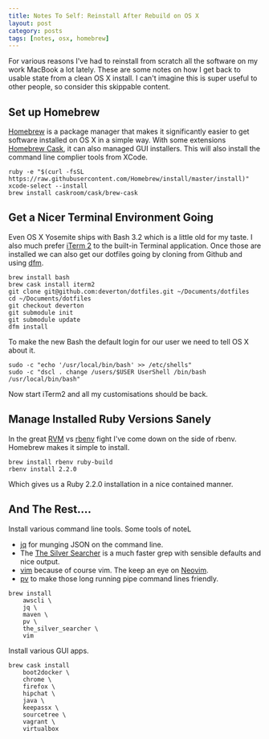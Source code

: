 ```yaml
---
title: Notes To Self: Reinstall After Rebuild on OS X
layout: post
category: posts
tags: [notes, osx, homebrew]
---
```


For various reasons I've had to reinstall from scratch all the software
on my work MacBook a lot lately. These are some notes on how I get back
to usable state from a clean OS X install. I can't imagine this is super
useful to other people, so consider this skippable content.

Set up Homebrew
---------------

[Homebrew](http://brew.sh/) is a package manager that makes it
significantly easier to get software installed on OS X in a simple way.
With some extensions [Homebrew Cask](http://caskroom.io/), it can also
managed GUI installers. This will also install the command line complier
tools from XCode.

```shell
ruby -e "$(curl -fsSL https://raw.githubusercontent.com/Homebrew/install/master/install)"
xcode-select --install
brew install caskroom/cask/brew-cask
```

Get a Nicer Terminal Environment Going
-------------------------------------

Even OS X Yosemite ships with Bash 3.2 which is a little old for my
taste. I also much prefer [iTerm 2](http://iterm2.com/) to the built-in
Terminal application. Once those are installed we can also get our
dotfiles going by cloning from Github and using
[dfm](http://endot.org/projects/dfm/).

```shell
brew install bash
brew cask install iterm2
git clone git@github.com:deverton/dotfiles.git ~/Documents/dotfiles
cd ~/Documents/dotfiles
git checkout deverton
git submodule init
git submodule update
dfm install
```

To make the new Bash the default login for our user we need to tell OS X
about it.

```shell
sudo -c "echo '/usr/local/bin/bash' >> /etc/shells"
sudo -c "dscl . change /users/$USER UserShell /bin/bash /usr/local/bin/bash"
```

Now start iTerm2 and all my customisations should be back.

Manage Installed Ruby Versions Sanely
-------------------------------------

In the great [RVM](https://rvm.io/) vs [rbenv](https://github.com/sstephenson/rbenv)
fight I've come down on the side of rbenv. Homebrew makes it simple to
install.

```shell
brew install rbenv ruby-build
rbenv install 2.2.0
```

Which gives us a Ruby 2.2.0 installation in a nice contained manner.

And The Rest....
----------------

Install various command line tools. Some tools of noteL

  * [jq](http://stedolan.github.io/jq/) for munging JSON on the command
    line.
  * The [The Silver Searcher](http://geoff.greer.fm/ag/) is a much
    faster grep with sensible defaults and nice output.
  * [vim](http://www.vim.org/) because of course vim. The keep
    an eye on [Neovim](http://neovim.org/).
  * [pv](http://www.ivarch.com/programs/pv.shtml) to make those long
    running pipe command lines friendly.
  

```shell
brew install
    awscli \
    jq \
    maven \
    pv \
    the_silver_searcher \
    vim
```

Install various GUI apps.

```shell
brew cask install
    boot2docker \
    chrome \
    firefox \
    hipchat \
    java \
    keepassx \
    sourcetree \
    vagrant \
    virtualbox
```

